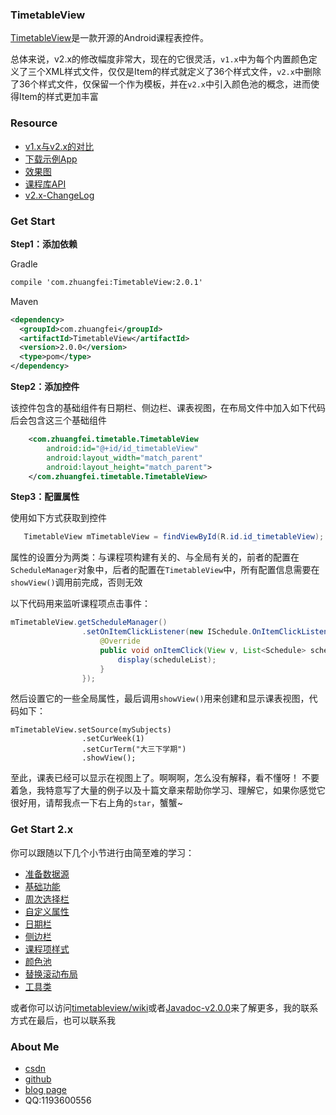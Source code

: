 ### TimetableView
[TimetableView](https://github.com/zfman/TimetableView)是一款开源的Android课程表控件。

总体来说，v2.x的修改幅度非常大，现在的它很灵活，`v1.x`中为每个内置颜色定义了三个XML样式文件，仅仅是Item的样式就定义了36个样式文件，`v2.x`中删除了36个样式文件，仅保留一个作为模板，并在`v2.x`中引入颜色池的概念，进而使得Item的样式更加丰富

### Resource
- [v1.x与v2.x的对比](https://github.com/zfman/TimetableView/wiki/v1.x%E4%B8%8Ev2.x%E7%9A%84%E5%AF%B9%E6%AF%94)
- [下载示例App](https://raw.githubusercontent.com/zfman/TimetableView/master/apks/v2.0.1.apk)
- [效果图](https://github.com/zfman/TimetableView/wiki/v2.x%E6%95%88%E6%9E%9C%E5%9B%BE)
- [课程库API](https://github.com/zfman/api-demo/tree/master/timetable)
- [v2.x-ChangeLog](https://github.com/zfman/TimetableView/wiki/v2.x-ChangeLog)

### Get Start
**Step1：添加依赖**

Gradle
```xml
compile 'com.zhuangfei:TimetableView:2.0.1'
```
Maven
```xml
<dependency>
  <groupId>com.zhuangfei</groupId>
  <artifactId>TimetableView</artifactId>
  <version>2.0.0</version>
  <type>pom</type>
</dependency>
```
**Step2：添加控件**

该控件包含的基础组件有日期栏、侧边栏、课表视图，在布局文件中加入如下代码后会包含这三个基础组件
```xml
    <com.zhuangfei.timetable.TimetableView
        android:id="@+id/id_timetableView"
        android:layout_width="match_parent"
        android:layout_height="match_parent">
    </com.zhuangfei.timetable.TimetableView>
```
**Step3：配置属性**

使用如下方式获取到控件
```java
   TimetableView mTimetableView = findViewById(R.id.id_timetableView);    
```

属性的设置分为两类：与课程项构建有关的、与全局有关的，前者的配置在`ScheduleManager`对象中，后者的配置在`TimetableView`中，所有配置信息需要在`showView()`调用前完成，否则无效

以下代码用来监听课程项点击事件：
```java
mTimetableView.getScheduleManager()
                .setOnItemClickListener(new ISchedule.OnItemClickListener() {
                    @Override
                    public void onItemClick(View v, List<Schedule> scheduleList) {
                        display(scheduleList);
                    }
                });       
```
然后设置它的一些全局属性，最后调用`showView()`用来创建和显示课表视图，代码如下：
```
mTimetableView.setSource(mySubjects)
                .setCurWeek(1)
                .setCurTerm("大三下学期")
                .showView();    
```
至此，课表已经可以显示在视图上了。啊啊啊，怎么没有解释，看不懂呀！
不要着急，我特意写了大量的例子以及十篇文章来帮助你学习、理解它，如果你感觉它很好用，请帮我点一下右上角的`star`，蟹蟹~

### Get Start 2.x
你可以跟随以下几个小节进行由简至难的学习：

- [准备数据源](https://github.com/zfman/TimetableView/wiki/%E6%95%B0%E6%8D%AE%E6%BA%90%E7%9A%84%E5%87%86%E5%A4%87)
- [基础功能](https://github.com/zfman/TimetableView/wiki/%E5%9F%BA%E7%A1%80%E5%8A%9F%E8%83%BD)
- [周次选择栏](https://github.com/zfman/TimetableView/wiki/%E5%91%A8%E6%AC%A1%E9%80%89%E6%8B%A9%E6%A0%8F)
- [自定义属性](https://github.com/zfman/TimetableView/wiki/%E8%87%AA%E5%AE%9A%E4%B9%89%E5%B1%9E%E6%80%A7)
- [日期栏](https://github.com/zfman/TimetableView/wiki/%E6%97%A5%E6%9C%9F%E6%A0%8F)
- [侧边栏](https://github.com/zfman/TimetableView/wiki/%E4%BE%A7%E8%BE%B9%E6%A0%8F)
- [课程项样式](https://github.com/zfman/TimetableView/wiki/%E8%AF%BE%E7%A8%8B%E9%A1%B9%E6%A0%B7%E5%BC%8F)
- [颜色池](https://github.com/zfman/TimetableView/wiki/%E9%A2%9C%E8%89%B2%E6%B1%A0)
- [替换滚动布局](https://github.com/zfman/TimetableView/wiki/%E6%9B%BF%E6%8D%A2%E6%BB%9A%E5%8A%A8%E5%B8%83%E5%B1%80)
- [工具类](https://github.com/zfman/TimetableView/wiki/%E5%B7%A5%E5%85%B7%E7%B1%BB)

或者你可以访问[timetableview/wiki](https://github.com/zfman/TimetableView/wiki)或者[Javadoc-v2.0.0](http://www.liuzhuangfei.com/github/timetableview/docs/v2.0.0/)来了解更多，我的联系方式在最后，也可以联系我

### About Me
- [csdn](https://blog.csdn.net/lzhuangfei)
- [github](https://github.com/zfman)
- [blog page](http://www.liuzhuangfei.com)
- QQ:1193600556
